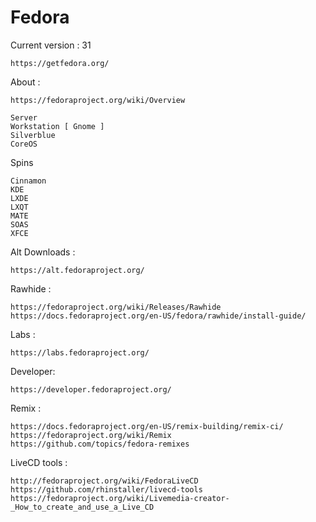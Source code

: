# Fedora

Current version : 31    

    https://getfedora.org/
    
About :

    https://fedoraproject.org/wiki/Overview
    
    Server
    Workstation [ Gnome ]
    Silverblue
    CoreOS
    
Spins  

    Cinnamon
    KDE
    LXDE
    LXQT
    MATE
    SOAS
    XFCE
    
Alt Downloads :  

    https://alt.fedoraproject.org/   
    
Rawhide :  

    https://fedoraproject.org/wiki/Releases/Rawhide    
    https://docs.fedoraproject.org/en-US/fedora/rawhide/install-guide/  

Labs :   

    https://labs.fedoraproject.org/ 
    
Developer: 

    https://developer.fedoraproject.org/
    
Remix :

    https://docs.fedoraproject.org/en-US/remix-building/remix-ci/
    https://fedoraproject.org/wiki/Remix
    https://github.com/topics/fedora-remixes

LiveCD tools :  

    http://fedoraproject.org/wiki/FedoraLiveCD
    https://github.com/rhinstaller/livecd-tools
    https://fedoraproject.org/wiki/Livemedia-creator-_How_to_create_and_use_a_Live_CD


    
    



    